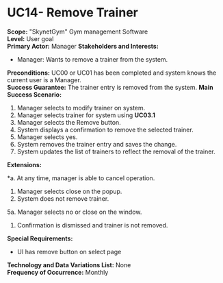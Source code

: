 UC14- Remove Trainer
=======================

**Scope:** "SkynetGym" Gym management Software  
**Level:** User goal  
**Primary Actor:** Manager
**Stakeholders and Interests:**

- Manager: Wants to remove a trainer from the system.

**Preconditions:** UC00 or UC01 has been completed and system knows the current user is a Manager.  
**Success Guarantee:** The trainer entry is removed from the system.
**Main Success Scenario:**

1.	Manager selects to modify trainer on system.
2.	Manager selects trainer for system using **UC03.1**
3.	Manager selects the Remove button.
4.	System displays a confirmation to remove the selected trainer.
5.	Manager selects yes.
6. System removes the trainer entry and saves the change.
7. System updates the list of trainers to reflect the removal of the trainer.

**Extensions:**

*a. At any time, manager is able to cancel operation.

1. Manager selects close on the popup.
2. System does not remove trainer.

5a. Manager selects no or close on the window.

1.	Confirmation is dismissed and trainer is not removed.

**Special Requirements:**

- UI has remove button on select page

**Technology and Data Variations List:** None  
**Frequency of Occurrence:** Monthly
